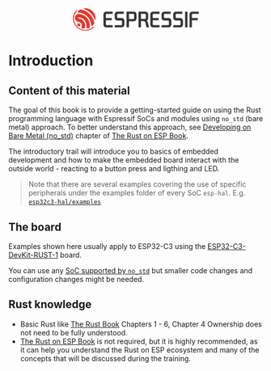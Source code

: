 <p style="text-align:center;"><img src="./assets/esp-logo-black.svg" width="50%"></p>

# Introduction

## Content of this material

The goal of this book is to provide a getting-started guide on using the Rust programming language with Espressif SoCs and modules using `no_std` (bare metal) approach. To better understand this approach, see [Developing on Bare Metal (no_std)] chapter of [The Rust on ESP Book].

The introductory trail will introduce you to basics of embedded development and how to make the embedded board interact with the outside world - reacting to a button press and ligthing and LED.

> Note that there are several examples covering the use of specific peripherals under the examples folder of every SoC `esp-hal`. E.g. [`esp32c3-hal/examples`]

## The board

Examples shown here usually apply to ESP32-C3 using the [ESP32-C3-DevKit-RUST-1] board.

You can use any [SoC supported by `no_std`] but smaller code changes and configuration changes might be needed.

## Rust knowledge

- Basic Rust like [The Rust Book](https://doc.rust-lang.org/book/) Chapters 1 - 6, Chapter 4 Ownership does not need to be fully understood.
- [The Rust on ESP Book](https://esp-rs.github.io/book/) is not required, but it is highly recommended, as it can help you understand the Rust on ESP ecosystem and many of the concepts that will be discussed during the training.


[The Rust on ESP Book]: https://esp-rs.github.io/book/overview/bare-metal.html
[Developing on Bare Metal (no_std)]: https://esp-rs.github.io/book/overview/bare-metal.html
[ESP32-C3-DevKit-RUST-1]: https://github.com/esp-rs/esp-rust-board
[`esp32c3-hal/examples`]: https://github.com/esp-rs/esp-hal/tree/main/esp32c3-hal/examples
[SoC supported by `no_std`]: https://esp-rs.github.io/book/overview/bare-metal.html#current-support
